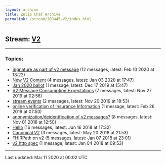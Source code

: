 ```yaml
---
layout: archive
title: Zulip Chat Archive
permalink: /stream/109445-V2/index.html
---
```


## Stream: [V2](https://hl7webmaster.github.io/zulip-hl7-org/stream/109445-V2/index.html)
---

### Topics:

* [Signature as part of v2 message](topic/Signature.20as.20part.20of.20v2.20message.html) (12 messages, latest: Feb 10 2020 at 13:22)
* [New V2 Content](topic/New.20V2.20Content.html) (4 messages, latest: Jan 03 2020 at 17:47)
* [Jan 2020 ballot](topic/Jan.202020.20ballot.html) (1 message, latest: Dec 17 2019 at 15:47)
* [V2 Message Consumption Expectations](topic/V2.20Message.20Consumption.20Expectations.html) (7 messages, latest: Nov 27 2019 at 02:56)
* [stream events](topic/stream.20events.html) (2 messages, latest: Nov 20 2019 at 18:53)
* [online verification of Insurance Information](topic/online.20verification.20of.20Insurance.20Information.html) (1 message, latest: Feb 26 2019 at 07:50)
* [anonymization/deidentfication of v2 messages?](topic/anonymization.2Fdeidentfication.20of.20v2.20messages.3F.html) (8 messages, latest: Nov 01 2018 at 12:50)
* [Hello](topic/Hello.html) (16 messages, latest: Jun 16 2018 at 17:32)
* [Canonical V2](topic/Canonical.20V2.html) (3 messages, latest: May 20 2018 at 21:53)
* [FHIRPath on v2](topic/FHIRPath.20on.20v2.html) (5 messages, latest: Jan 07 2018 at 23:01)
* [v2 http spec](topic/v2.20http.20spec.html) (1 message, latest: Jan 04 2018 at 09:53)

<hr><p>Last updated: Mar 11 2020 at 00:02 UTC</p>